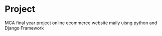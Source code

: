 # Project

MCA final year project 
online ecommerce website 
maily uisng python and Django Framework
